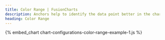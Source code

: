 ```yaml
---
title: Color Range | FusionCharts
description: Anchors help to identify the data point better in the chart. They also show a tooltip showing the data plot details when the mouse is hovered over them
heading: Color Range
---
```


{% embed_chart chart-configurations-color-range-example-1.js %}